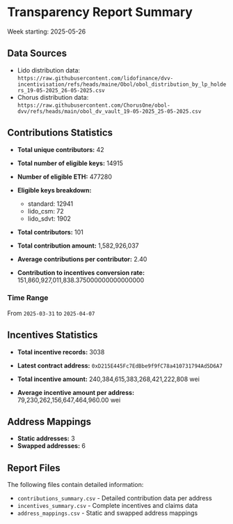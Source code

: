 # Transparency Report Summary
Week starting: 2025-05-26

## Data Sources
- Lido distribution data: `https://raw.githubusercontent.com/lidofinance/dvv-incentivisation/refs/heads/maine/Obol/obol_distribution_by_lp_holders_19-05-2025_26-05-2025.csv`
- Chorus distribution data: `https://raw.githubusercontent.com/ChorusOne/obol-dvv/refs/heads/main/obol_dv_vault_19-05-2025_25-05-2025.csv`

## Contributions Statistics
- **Total unique contributors:** 42
- **Total number of eligible keys:** 14915
- **Number of eligible ETH:** 477280

- **Eligible keys breakdown:**
  - standard: 12941
  - lido_csm: 72
  - lido_sdvt: 1902

- **Total contributors:** 101
- **Total contribution amount:** 1,582,926,037
- **Average contributions per contributor:** 2.40
- **Contribution to incentives conversion rate:** 151,860,927,011,838.375000000000000000

### Time Range
From `2025-03-31` to `2025-04-07`

## Incentives Statistics
- **Total incentive records:** 3038
- **Latest contract address:** `0xD215E445Fc7EdBbe9f9fC78a410731794Ad5D6A7`

- **Total incentive amount:** 240,384,615,383,268,421,222,808 wei
- **Average incentive amount per address:** 79,230,262,156,647,464,960.00 wei

## Address Mappings
- **Static addresses:** 3
- **Swapped addresses:** 6

## Report Files
The following files contain detailed information:
- `contributions_summary.csv` - Detailed contribution data per address
- `incentives_summary.csv` - Complete incentives and claims data
- `address_mappings.csv` - Static and swapped address mappings